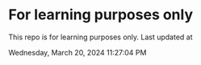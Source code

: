# For learning purposes only
This repo is for learning purposes only.
Last updated at

Wednesday, March 20, 2024 11:27:04 PM

